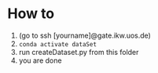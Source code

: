 # How to

1. (go to ssh [yourname]@gate.ikw.uos.de)
2. ```conda activate dataSet```
3. run createDataset.py from this folder
4. you are done

